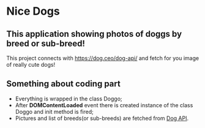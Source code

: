 Nice Dogs
=======

This application showing photos of doggs by breed or sub-breed!
-----------

This project connects with https://dog.ceo/dog-api/ and fetch for you image of really cute dogs!

## Something about coding part 

* Everything is wrapped in the class Doggo;
* After **DOMContentLoaded** event there is created instance of the class Doggo and init method is fired;
* Pictures and list of breeds(or sub-breeds) are fetched from [Dog API](https://dog.ceo/dog-api/).
